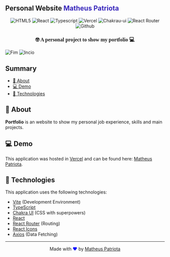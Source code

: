 <!-- Logo -->
<p align="center">
  <h2>Personal Website<span style="color:#3827bb"> Matheus Patriota</span></h2>
</p>

<!-- Badges -->
<p align="center">
  <img alt="HTML5" src="https://img.shields.io/badge/HTML5-E34F26?style=for-the-badge&logo=html5&logoColor=white" />
  <img alt="React" src="https://img.shields.io/badge/React-20232A?style=for-the-badge&logo=react&logoColor=61DAFB" />
  <img alt="Typescript" src="https://img.shields.io/badge/TypeScript-007ACC?style=for-the-badge&logo=typescript&logoColor=white" />
  <img alt="Vercel" src="https://img.shields.io/badge/vercel-%23000000.svg?style=for-the-badge&logo=vercel&logoColor=white" />
  <img alt="Chakrau-ui" src="https://img.shields.io/badge/chakra-%234ED1C5.svg?style=for-the-badge&logo=chakraui&logoColor=white" />
  <img alt="React Router" src="https://img.shields.io/badge/React_Router-CA4245?style=for-the-badge&logo=react-router&logoColor=white" />
  <img alt="Github" src="https://img.shields.io/badge/GitHub-100000?style=for-the-badge&logo=github&logoColor=white" />
</p>

<!-- Description -->
<h3 align="center" style="font-family: Nunito; font-weight: bold">
  🤓 A personal project to show my portfolio 💻
</h3>

<!-- Project Design -->

<img alt="Fim" src="https://github.com/MatheusPatriota/matheuspatriota-website/blob/main/src/assets/inicio.gif" />
<img alt="Incio" src="https://github.com/MatheusPatriota/matheuspatriota-website/blob/main/src/assets/end.gif" />

<!-- Summary -->

<h2>Summary</h2>

- [🔖 About](#about)
- [💻 Demo](#demo)
- [🚀 Technologies](#technologies)

<a id="about"></a>

## 🔖 About

**Portfolio** is an website to show my personal job experience, skills and main projects.

<a id="demo"></a>

## 💻 Demo

This application was hosted in [Vercel](https://vercel.com/) and can be found here: [Matheus Patriota](https://matheuspatriota.vercel.app/).

<a id="technologies"></a>

## 🚀 Technologies

This application uses the following technologies:

- [Vite](https://vitejs.dev/) (Development Environment)
- [TypeScript](https://www.typescriptlang.org/)
- [Chakra UI](https://chakra-ui.com/) (CSS with superpowers)
- [React](https://reactjs.org/)
- [React Router](https://reactrouter.com/web/guides/quick-start) (Routing)
- [React Icons](https://react-icons.github.io/react-icons/)
- [Axios](https://axios-http.com/ptbr/) (Data Fetching)

---

<p align="center">
  Made with <span style="color: blue;">♥</span> by <a href="https://github.com/MatheusPatriota">Matheus Patriota</a>
</p>
